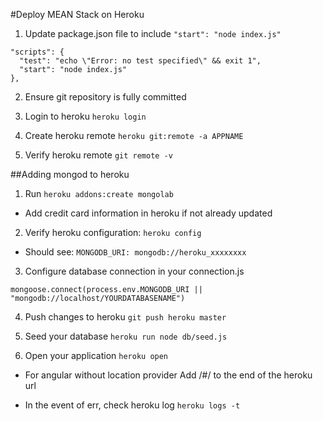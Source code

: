 #Deploy MEAN Stack on Heroku

1. Update package.json file to include `"start": "node index.js"`
```
"scripts": {
  "test": "echo \"Error: no test specified\" && exit 1",
  "start": "node index.js"
},
```
2. Ensure git repository is fully committed

3. Login to heroku `heroku login`

4. Create heroku remote `heroku git:remote -a APPNAME`

5. Verify heroku remote `git remote -v`

##Adding mongod to heroku

1. Run `heroku addons:create mongolab`

 * Add credit card information in heroku if not already updated

2. Verify heroku configuration: `heroku config`

  * Should see: `MONGODB_URI: mongodb://heroku_xxxxxxxx`

3. Configure database connection in your connection.js

`mongoose.connect(process.env.MONGODB_URI || "mongodb://localhost/YOURDATABASENAME")`

4. Push changes to heroku `git push heroku master`

5. Seed your database `heroku run node db/seed.js`

6. Open your application `heroku open`

  * For angular without location provider Add /#/ to the end of the heroku url

  * In the event of err, check heroku log `heroku logs -t`
